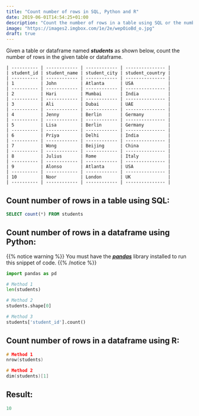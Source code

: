 ```yaml
---
title: "Count number of rows in SQL, Python and R"
date: 2019-06-01T14:54:25+01:00
description: "Count the number of rows in a table using SQL or the number of rows in a dataframe using Pandas in Python or R."
image: "https://images2.imgbox.com/1e/2e/wepOioBd_o.jpg"
draft: true
---
```


Given a table or dataframe named *__students__* as shown below, count the number of rows in the given table or dataframe.

```
| ---------- | ------------ | ------------ | --------------- |
| student_id | student_name | student_city | student_country |
| ---------- | ------------ | ------------ | --------------- |
| 1          | John         | Atlanta      | USA             |
| ---------- | ------------ | ------------ | --------------- |
| 2          | Hari         | Mumbai       | India           |
| ---------- | ------------ | ------------ | --------------- |
| 3          | Ali          | Dubai        | UAE             |
| ---------- | ------------ | ------------ | --------------- |
| 4          | Jenny        | Berlin       | Germany         |
| ---------- | ------------ | ------------ | --------------- |
| 5          | Lisa         | Berlin       | Germany         |
| ---------- | ------------ | ------------ | --------------- |
| 6          | Priya        | Delhi        | India           |
| ---------- | ------------ | ------------ | --------------- |
| 7          | Wong         | Beijing      | China           |
| ---------- | ------------ | ------------ | --------------- |
| 8          | Julius       | Rome         | Italy           |
| ---------- | ------------ | ------------ | --------------- |
| 9          | Alonso       | Atlanta      | USA             |
| ---------- | ------------ | ------------ | --------------- |
| 10         | Noor         | London       | UK              |
| ---------- | ------------ | ------------ | --------------- |
```

## Count number of rows in a table using SQL:

```SQL
SELECT count(*) FROM students
```

## Count number of rows in a dataframe using Python:

{{% notice warning %}}
You must have the *__[pandas](https://pandas.pydata.org/)__* library installed to run this snippet of code.
{{% /notice %}}

```Python
import pandas as pd

# Method 1
len(students)

# Method 2
students.shape[0]

# Method 3
students['student_id'].count()
```

## Count number of rows in a dataframe using R:

```C
# Method 1
nrow(students)

# Method 2
dim(students)[1]
```

## Result:

```Java
10
```